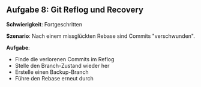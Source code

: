 ## Aufgabe 8: Git Reflog und Recovery

**Schwierigkeit**: Fortgeschritten  

**Szenario**: Nach einem missglückten Rebase sind Commits "verschwunden".  

**Aufgabe**:

- Finde die verlorenen Commits im Reflog
- Stelle den Branch-Zustand wieder her
- Erstelle einen Backup-Branch
- Führe den Rebase erneut durch
